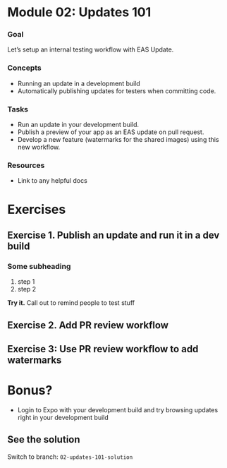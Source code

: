 # Module 02: Updates 101

### Goal
Let’s setup an internal testing workflow with EAS Update.

### Concepts
- Running an update in a development build
- Automatically publishing updates for testers when committing code.

### Tasks
- Run an update in your development build.
- Publish a preview of your app as an EAS update on pull request.
- Develop a new feature (watermarks for the shared images) using this new workflow.

### Resources
- Link to any helpful docs

# Exercises
## Exercise 1. Publish an update and run it in a dev build

### Some subheading
1. step 1
2. step 2

**Try it.** Call out to remind people to test stuff

## Exercise 2. Add PR review workflow

## Exercise 3: Use PR review workflow to add watermarks

# Bonus?
- Login to Expo with your development build and try browsing updates right in your development build

## See the solution
Switch to branch: `02-updates-101-solution`
